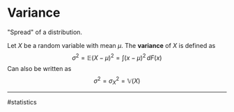 # Variance
"Spread" of a distribution.

Let $X$ be a random variable with mean $\mu$. The **variance** of $X$ is defined as
$$
\sigma^{2} = \mathbb{E}(X-\mu)^{2} = \int (x - \mu)^{2}\, dF(x)
$$
Can also be written as
$$
\sigma^{2} = \sigma_{X}^{2} = \mathbb{V}(X)
$$



---
#statistics

